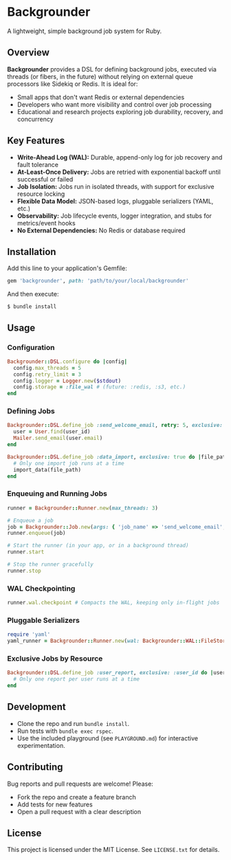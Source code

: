 # Backgrounder

A lightweight, simple background job system for Ruby.

## Overview

**Backgrounder** provides a DSL for defining background jobs, executed via threads (or fibers, in the future) without relying on external queue processors like Sidekiq or Redis. It is ideal for:

- Small apps that don't want Redis or external dependencies
- Developers who want more visibility and control over job processing
- Educational and research projects exploring job durability, recovery, and concurrency

## Key Features

- **Write-Ahead Log (WAL):** Durable, append-only log for job recovery and fault tolerance
- **At-Least-Once Delivery:** Jobs are retried with exponential backoff until successful or failed
- **Job Isolation:** Jobs run in isolated threads, with support for exclusive resource locking
- **Flexible Data Model:** JSON-based logs, pluggable serializers (YAML, etc.)
- **Observability:** Job lifecycle events, logger integration, and stubs for metrics/event hooks
- **No External Dependencies:** No Redis or database required

## Installation

Add this line to your application's Gemfile:

```ruby
gem 'backgrounder', path: 'path/to/your/local/backgrounder'
```

And then execute:

    $ bundle install

## Usage

### Configuration

```ruby
Backgrounder::DSL.configure do |config|
  config.max_threads = 5
  config.retry_limit = 3
  config.logger = Logger.new($stdout)
  config.storage = :file_wal # (future: :redis, :s3, etc.)
end
```

### Defining Jobs

```ruby
Backgrounder::DSL.define_job :send_welcome_email, retry: 5, exclusive: :user_id do |user_id|
  user = User.find(user_id)
  Mailer.send_email(user.email)
end

Backgrounder::DSL.define_job :data_import, exclusive: true do |file_path|
  # Only one import job runs at a time
  import_data(file_path)
end
```

### Enqueuing and Running Jobs

```ruby
runner = Backgrounder::Runner.new(max_threads: 3)

# Enqueue a job
job = Backgrounder::Job.new(args: { 'job_name' => 'send_welcome_email', 'args' => [42], 'user_id' => 42 })
runner.enqueue(job)

# Start the runner (in your app, or in a background thread)
runner.start

# Stop the runner gracefully
runner.stop
```

### WAL Checkpointing

```ruby
runner.wal.checkpoint # Compacts the WAL, keeping only in-flight jobs
```

### Pluggable Serializers

```ruby
require 'yaml'
yaml_runner = Backgrounder::Runner.new(wal: Backgrounder::WAL::FileStorage.new('log/jobs.yaml', serializer: YAML))
```

### Exclusive Jobs by Resource

```ruby
Backgrounder::DSL.define_job :user_report, exclusive: :user_id do |user_id|
  # Only one report per user runs at a time
end
```

## Development

- Clone the repo and run `bundle install`.
- Run tests with `bundle exec rspec`.
- Use the included playground (see `PLAYGROUND.md`) for interactive experimentation.

## Contributing

Bug reports and pull requests are welcome! Please:
- Fork the repo and create a feature branch
- Add tests for new features
- Open a pull request with a clear description

## License

This project is licensed under the MIT License. See `LICENSE.txt` for details.
